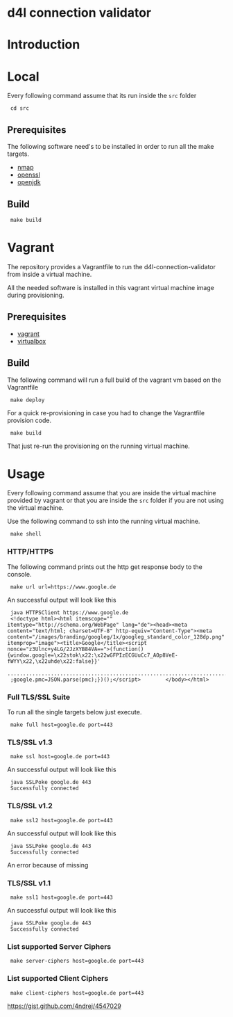 # d4l connection validator

# Introduction

# Local

Every following command assume that its run inside the `src` folder 
```
 cd src
```

## Prerequisites

The following software need's to be installed in order to run all the make targets.

* [nmap](https://nmap.org/)
* [openssl](https://www.openssl.org/)
* [openjdk](https://openjdk.java.net/)

## Build
```
 make build
```

# Vagrant

The repository provides a Vagrantfile to run the d4l-connection-validator from inside a virtual machine.

All the needed software is installed in this vagrant virtual machine image during provisioning.

## Prerequisites

* [vagrant](https://www.vagrantup.com/)
* [virtualbox](https://www.virtualbox.org/)

## Build

The following command will run a full build of the vagrant vm based on the Vagrantfile
```
 make deploy
```

For a quick re-provisioning in case you had to change the Vagrantfile provision code.

```
 make build
```

That just re-run the provisioning on the running virtual machine.

# Usage

Every following command assume that you are inside the virtual machine provided by vagrant or that you are inside the `src` folder if you are not using the virtual machine.

Use the following command to ssh into the running virtual machine.
```
 make shell
```

### HTTP/HTTPS
The following command prints out the http get response body to the console.
```
 make url url=https://www.google.de
```

An successful output will look like this

```
 java HTTPSClient https://www.google.de
 <!doctype html><html itemscope="" itemtype="http://schema.org/WebPage" lang="de"><head><meta content="text/html; charset=UTF-8" http-equiv="Content-Type"><meta content="/images/branding/googleg/1x/googleg_standard_color_128dp.png" itemprop="image"><title>Google</title><script nonce="z3Ulnc+y4LG/2JzXYB84VA==">(function(){window.google=\x22stok\x22:\x22wGFPIzECGUuCc7_AOp8VeE-fWYY\x22,\x22uhde\x22:false}}'
 ..................................................................................................................
 ;google.pmc=JSON.parse(pmc);})();</script>        </body></html>
```

### Full TLS/SSL Suite

To run all the single targets below just execute.

```
 make full host=google.de port=443
```

### TLS/SSL v1.3

```
 make ssl host=google.de port=443
```

An successful output will look like this

```
 java SSLPoke google.de 443
 Successfully connected
```

### TLS/SSL v1.2

```
 make ssl2 host=google.de port=443
```

An successful output will look like this

```
 java SSLPoke google.de 443
 Successfully connected
```

An error because of missing

### TLS/SSL v1.1

```
 make ssl1 host=google.de port=443
```

An successful output will look like this

```
 java SSLPoke google.de 443
 Successfully connected
```

### List supported Server Ciphers

```
 make server-ciphers host=google.de port=443
```

### List supported Client Ciphers

```
 make client-ciphers host=google.de port=443
```

https://gist.github.com/4ndrej/4547029